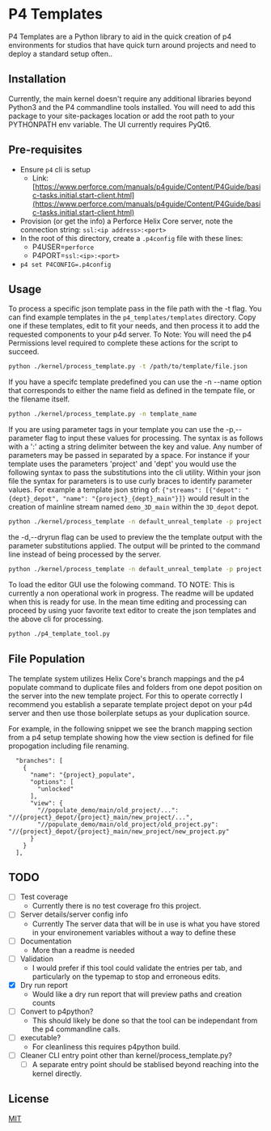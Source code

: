 # P4 Templates

P4 Templates are a Python library to aid in the quick creation of p4 environments for studios that have quick turn around projects and need to deploy a standard setup often..

## Installation

Currently, the main kernel doesn't require any additional libraries beyond Python3 and the P4 commandline tools installed.
You will need to add this package to your site-packages location or add the root path to your PYTHONPATH env variable.
The UI currently requires PyQt6. 

## Pre-requisites
* Ensure `p4` cli is setup 
  * Link: [https://www.perforce.com/manuals/p4guide/Content/P4Guide/basic-tasks.initial.start-client.html](https://www.perforce.com/manuals/p4guide/Content/P4Guide/basic-tasks.initial.start-client.html)
* Provision (or get the info) a Perforce Helix Core server, note the connection string: `ssl:<ip address>:<port>`
* In the root of this directory, create a `.p4config` file with these lines:
  * P4USER=`perforce`
  * P4PORT=`ssl:<ip>:<port>`
* `p4 set P4CONFIG=.p4config`

## Usage

To process a specific json template pass in the file path with the -t flag. 
You can find example templates in the `p4_templates/templates` directory. Copy one if these templates, edit to fit your needs, and then process it to add the requested components to your p4d server. To Note: You will need the p4 Permissions level required to complete these actions for the script to succeed.

```bash
python ./kernel/process_template.py -t /path/to/template/file.json
```

If you have a specifc template predefined you can use the -n --name option that corresponds to either the name field as defined in the tempate file, or the filename itself.

```bash
python ./kernel/process_template.py -n template_name
```

If you are using parameter tags in your template you can use the -p,--parameter flag to input these values for processing. 
The syntax is as follows with a ':' acting a string delimiter between the key and value. 
Any number of parameters may be passed in separated by a space.
For instance if your template uses the parameters 'project' and 'dept' you would use the following syntax to pass the substitutions into the cli utility. 
Within your json file the syntax for parameters is to use curly braces to identify parameter values. 
For example a template json string of: 
`{"streams": [{"depot": "{dept}_depot", "name": "{project}_{dept}_main"}]}` would result in the creation of mainline stream named `demo_3D_main` within the `3D_depot` depot.

```bash
python ./kernel/process_template -n default_unreal_template -p project:demo dept:3D
```

the -d,--dryrun flag can be used to preview the the template output with the parameter substitutions applied. The output will be printed to the command line instead of being processed by the server. 

```bash
python ./kernel/process_template -n default_unreal_template -p project:demo dept:3D -d
```

To load the editor GUI use the folowing command.
TO NOTE: This is currently a non operational work in progress. The readme will be updated when this is ready for use. In the mean time editing and processing can proceed by using yuor favorite text editor to create the json templates and the above cli for processing. 

```bash
python ./p4_template_tool.py
```

## File Population

The template system utilizes Helix Core's branch mappings and the p4 populate command to duplicate files and folders from one depot position on the server into the new template project. For this to operate correctly I recommend you establish a separate template project depot on your p4d server and then use those boilerplate setups as your duplication source.

For example, in the following snippet we see the branch mapping section from a p4 setup template showing how the view section is defined for file propogation including file renaming.
 
```
  "branches": [
    {
      "name": "{project}_populate",
      "options": [
        "unlocked"
      ],
      "view": {
        "//populate_demo/main/old_project/...": "//{project}_depot/{project}_main/new_project/...",
        "//populate_demo/main/old_project/old_project.py": "//{project}_depot/{project}_main/new_project/new_project.py"
      }
    }
  ],
```

## TODO
- [ ] Test coverage
  - Currently there is no test coverage fro this project.
- [ ] Server details/server config info
  - Currently The server data that will be in use is what you have stored in your environement variables without a way to define these 
- [ ] Documentation
  - More than a readme is needed 
- [ ] Validation 
  - I would prefer if this tool could validate the entries per tab, and particularly on the typemap to stop and erroneous edits.
- [X] Dry run report
  - Would like a dry run report that will preview paths and creation counts
- [ ] Convert to p4python?
  - This should likely be done so that the tool can be independant from the p4 commandline calls.
- [ ] executable?
  - For cleanliness this requires p4python build.
- [ ] Cleaner CLI entry point other than kernel/process_template.py?
  - [ ] A separate entry point should be stablised beyond reaching into the kernel directly.
 
## License

[MIT](https://choosealicense.com/licenses/mit/)